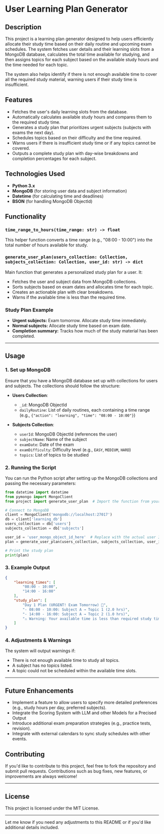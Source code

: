 

# **User Learning Plan Generator**

## **Description**
This project is a learning plan generator designed to help users efficiently allocate their study time based on their daily routine and upcoming exam schedules. The system fetches user details and their learning slots from a MongoDB database, calculates the total time available for studying, and then assigns topics for each subject based on the available study hours and the time needed for each topic.

The system also helps identify if there is not enough available time to cover all the required study material, warning users if their study time is insufficient.

## **Features**
- Fetches the user's daily learning slots from the database.
- Automatically calculates available study hours and compares them to the required study time.
- Generates a study plan that prioritizes urgent subjects (subjects with exams the next day).
- Schedules topics based on their difficulty and the time required.
- Warns users if there is insufficient study time or if any topics cannot be covered.
- Outputs a complete study plan with day-wise breakdowns and completion percentages for each subject.

## **Technologies Used**
- **Python 3.x**
- **MongoDB** (for storing user data and subject information)
- **Datetime** (for calculating time and deadlines)
- **BSON** (for handling MongoDB ObjectId)

## **Functionality**

### `time_range_to_hours(time_range: str) -> float`
This helper function converts a time range (e.g., "08:00 - 10:00") into the total number of hours available for study.

### `generate_user_plan(users_collection: Collection, subjects_collection: Collection, user_id: str) -> dict`
Main function that generates a personalized study plan for a user. It:
- Fetches the user and subject data from MongoDB collections.
- Sorts subjects based on exam dates and allocates time for each topic.
- Creates an actionable plan with clear breakdowns.
- Warns if the available time is less than the required time.

### **Study Plan Example**
- **Urgent subjects:** Exam tomorrow. Allocate study time immediately.
- **Normal subjects:** Allocate study time based on exam date.
- **Completion summary:** Tracks how much of the study material has been completed.

---

## **Usage**

### **1. Set up MongoDB**
Ensure that you have a MongoDB database set up with collections for users and subjects. The collections should follow the structure:

- **Users Collection**:
    - `_id`: MongoDB ObjectId
    - `dailyRoutine`: List of daily routines, each containing a time range (e.g., `{"action": "learning", "time": "08:00 - 10:00"}`)
  
- **Subjects Collection**:
    - `userId`: MongoDB ObjectId (references the user)
    - `subjectName`: Name of the subject
    - `examDate`: Date of the exam
    - `examDifficulty`: Difficulty level (e.g., `EASY`, `MEDIUM`, `HARD`)
    - `topics`: List of topics to be studied

### **2. Running the Script**
You can run the Python script after setting up the MongoDB collections and passing the necessary parameters:

```python
from datetime import datetime
from pymongo import MongoClient
from project import generate_user_plan  # Import the function from your project

# Connect to MongoDB
client = MongoClient('mongodb://localhost:27017')
db = client['learning_db']
users_collection = db['users']
subjects_collection = db['subjects']

user_id = 'user_mongo_object_id_here'  # Replace with the actual user ID
plan = generate_user_plan(users_collection, subjects_collection, user_id)

# Print the study plan
print(plan)
```

### **3. Example Output**
```json
{
    "learning_times": [
        "08:00 - 10:00",
        "14:00 - 16:00"
    ],
    "study_plan": [
        "Day 1 Plan (URGENT! Exam Tomorrow) 📢",
        "- 08:00 - 10:00: Subject A → Topic 1 (2.0 hrs)",
        "- 14:00 - 16:00: Subject A → Topic 2 (1.0 hrs)",
        "⚠️ Warning: Your available time is less than required study time. Please adjust your learning plan."
    ]
}
```

### **4. Adjustments & Warnings**
The system will output warnings if:
- There is not enough available time to study all topics.
- A subject has no topics listed.
- A topic could not be scheduled within the available time slots.

---

## **Future Enhancements**
- Implement a feature to allow users to specify more detailed preferences (e.g., study hours per day, preferred subjects).
- Integrate the Scoring System with LLM and other Models for a Precised Output
- Introduce additional exam preparation strategies (e.g., practice tests, revision).
- Integrate with external calendars to sync study schedules with other events.

## **Contributing**
If you'd like to contribute to this project, feel free to fork the repository and submit pull requests. Contributions such as bug fixes, new features, or improvements are always welcome!

---

## **License**
This project is licensed under the MIT License.

---

Let me know if you need any adjustments to this README or if you'd like additional details included.
